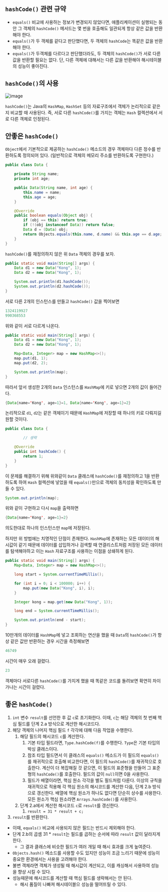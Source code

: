 ## `hashCode()` 관련 규약

- `equals()` 비교에 사용하는 정보가 변경되지 않았다면, 애플리케이션이 실행되는 동안 그 객체의 `hashCode()` 메서드는 몇 번을 호출해도 일관되게 항상 같은 값을 반환해야 한다.
- `equals()`가 두 객체를 같다고 판단했다면, 두 객체의 `hashCode`는 똑같은 값을 반환해야 한다.
- `equals()`가 두객체를 다르다고 판단했더라도, 두 객체의 `hashCode()`가 서로 다른 값을 반환할 필요는 없다. 단, 다른 객체에 대해서는 다른 값을 반환해야 해시테이블의 성능이 좋아진다.

## `hashCode()`의 사용

![image](https://github.com/4k-study/book-effective-java/assets/68289543/1c6a21f8-cd0e-4818-bb33-c78d9197328b)

`hashCode()`는 Java의 `HashMap`, `HashSet` 등의 자료구조에서 객체가 논리적으로 같은지 비교할 때 사용된다. 즉, 서로 다른 `hashCode()`를 가지는 객체는 `Hash` 컬렉션에서 서로 다른 객체로 인정된다.

## 안좋은 `hashCode()`

`Object`에서 기본적으로 제공하는 `hashCode()` 메소드의 경우 객체마다 다른 정수를 반환하도록 정의되어 있다. (일반적으로 객체의 메모리 주소를 반환하도록 구현한다.)

```java
public class Data {

    private String name;
    private int age;

    public Data(String name, int age) {
        this.name = name;
        this.age = age;
    }

    @Override
    public boolean equals(Object obj) {
        if (obj == this) return true;
        if (!(obj instanceof Data)) return false;
        Data d = (Data) obj;
        return Objects.equals(this.name, d.name) && this.age == d.age;
    }
}
```

`hashCode()`를 재정의하지 않은 위 `Data` 객체의 경우를 보자.

```java
public static void main(String[] args) {
    Data d1 = new Data("Kong", 1);
    Data d2 = new Data("Kong", 1);

    System.out.println(d1.hashCode());
    System.out.println(d2.hashCode());
}
```

서로 다른 2개의 인스턴스를 만들고 `hashCode()` 값을 찍어보면

```java
1324119927
990368553
```

위와 같이 서로 다르게 나온다.

```java
public static void main(String[] args) {
    Data d1 = new Data("Kong", 1);
    Data d2 = new Data("Kong", 1);

    Map<Data, Integer> map = new HashMap<>();
    map.put(d1, 1);
    map.put(d2, 2);

    System.out.println(map);
}
```

따라서 앞서 생성한 2개의 `Data` 인스턴스를 `HashMap`에 키로 넣으면 2개의 값이 들어간다.

```java
{Data{name='Kong', age=1}=1, Data{name='Kong', age=1}=2}
```

논리적으로 `d1`, `d2`는 같은 객체이기 때문에 `HashMap`에 저장할 때 하나의 키로 다뤄지길 원할 것이다.

```java
public class Data {

		// 생략

    @Override
    public int hashCode() {
        return 1;
    }
}
```

이 문제를 해결하기 위해 위와같이 `Data` 클래스에 `hashCode()`를 재정의하고 1을 반환하도록 하여 `Hash` 컬렉션에 넣었을 때 `equals()`만으로 객체의 동치성을 확인하도록 만들 수 있다.

```java
System.out.println(map);
```

위와 같이 구현하고 다시 `map`을 출력하면

```java
{Data{name='Kong', age=1}=2}
```

의도한대로 하나의 인스턴스만 `map`에 저장된다.

하지만 위 방법에는 치명적인 단점이 존재한다. `HashMap`에 존재하는 모든 데이터의 해시값이 같기 때문에 데이터를 삽입하거나 검색할 때 연결리스트처럼 저장된 모든 데이터를 탐색해야하고 이는 `Hash` 자료구조를 사용하는 이점을 상쇄하게 된다.

```java
public static void main(String[] args) {
    Map<Data, Integer> map = new HashMap<>();

    long start = System.currentTimeMillis();

    for (int i = 0; i < 100000; i++) {
        map.put(new Data("Kong", i), i);
    }

    Integer kong = map.get(new Data("Kong", 1));

    long end = System.currentTimeMillis();

    System.out.println(end - start);
}
```

10만개의 데이터를 `HashMap`에 넣고 조회하는 연산을 했을 때 `Data`의 `hashCode()`가 항상 같은 값만 반환하는 경우 시간을 측정해보면

```java
46749
```

시간이 매우 오래 걸렸다.

```java
23
```

객체마다 서로다른 `hashCode()`를 가지게 했을 때 똑같은 코드를 돌려보면 확연히 차이가나는 시간이 걸렸다.

## 좋은 `hashCode()`

1. `int` 변수 `result`를 선언한 후 값 `c`로 초기화한다. 이때, `c`는 해당 객체의 첫 번째 핵심 필드를 단계 2.a 방식으로 계산한 해시코드다.
2. 해당 객체의 나머지 핵심 필드 `f` 각각에 대해 다음 작업을 수행한다.
    1. 해당 필드의 해시코드 `c`를 계산한다.
        1. 기본 타입 필드라면, `Type.hashCode(f)`를 수행한다. `Type`은 기본 타입의 박싱 클래스이다.
        2. 참조 타입 필드면서 이 클래스의 `equals()` 메소드가 이 필드의 `equals()`를 재귀적으로 호출해 비교한다면, 이 필드의 `hashCode()`를 재귀적으로 호출한다. 계산이 더 복잡해질 것 같으면, 이 필드의 표준형을 만들어 그 표준형의 `hashCode()`를 호출한다. 필드의 값이 `null`이면 0을 사용한다.
        3. 필드가 배열이라면, 핵심 원소 각각을 별도 필드처럼 다룬다. 이상의 규칙을 재귀적으로 적용해 각 핵심 원소의 해시코드를 계산한 다음, 단계 2.b 방식으로 갱신한다. 배열에 핵심 원소가 하나도 없다면 단순히 상수를 사용한다. 모든 원소가 핵심 원소라면 `Arrays.hashCode()`를 사용한다.
    2. 단계 2.a에서 계산한 해시코드 `c`로 `result`를 갱신한다. 
        1. `result = 31 * result + c;`
3. `result`를 반환한다.

- 이때, `equals()` 비교에 사용되지 않은 필드는 반드시 제외해야 한다.
- 단계 2.b의 곱셈 31 * `result`는 필드를 곱하는 순서에 따라 `result` 값이 달라지게 한다.
    - 그 결과 클래스에 비슷한 필드가 여러 개일 때 해시 효과를 크게 높여준다.
- `Objects.hash()` 메소드를 사용할 수도 있지만 성능이 조금 느리기 때문에 성능이 중요한 환경에서는 사용을 고려해야 한다.
- 불변 객체라면 객체가 생성될 때 해시값이 계산되고, 이를 캐싱해서 사용하여 성능을 향상 시킬 수 있다.
- 성능때문에 해시코드를 계산할 때 핵심 필드를 생략해서는 안 된다.
    - 해시 품질이 나빠져 해시테이블으 성능을 떨어뜨릴 수 있다.
